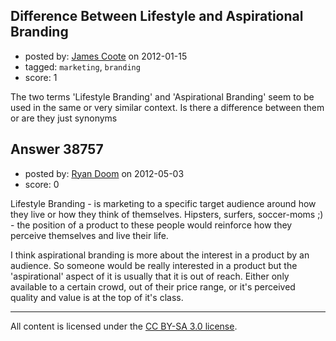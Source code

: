 ## Difference Between Lifestyle and Aspirational Branding

- posted by: [James Coote](https://stackexchange.com/users/-1/15644-james-coote) on 2012-01-15
- tagged: `marketing`, `branding`
- score: 1

The two terms 'Lifestyle Branding' and 'Aspirational Branding' seem to be used in the same or very similar context. Is there a difference between them or are they just synonyms


## Answer 38757

- posted by: [Ryan Doom](https://stackexchange.com/users/-1/5655-ryan-doom) on 2012-05-03
- score: 0

Lifestyle Branding - is marketing to a specific target audience around how they live or how they think of themselves. Hipsters, surfers, soccer-moms ;) - the position of a product to these people would reinforce how they perceive themselves and live their life.

I think aspirational branding is more about the interest in a product by an audience. So someone would be really interested in a product but the 'aspirational' aspect of it is usually that it is out of reach. Either only available to a certain crowd, out of their price range, or it's perceived quality and value is at the top of it's class.



---

All content is licensed under the [CC BY-SA 3.0 license](https://creativecommons.org/licenses/by-sa/3.0/).
